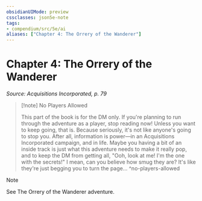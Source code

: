 ```yaml
---
obsidianUIMode: preview
cssclasses: json5e-note
tags:
- compendium/src/5e/ai
aliases: ["Chapter 4: The Orrery of the Wanderer"]
---
```

# Chapter 4: The Orrery of the Wanderer
*Source: Acquisitions Incorporated, p. 79* 

> [!note] No Players Allowed
> 
> This part of the book is for the DM only. If you're planning to run through the adventure as a player, stop reading now! Unless you want to keep going, that is. Because seriously, it's not like anyone's going to stop you. After all, information is power—in an Acquisitions Incorporated campaign, and in life. Maybe you having a bit of an inside track is just what this adventure needs to make it really pop, and to keep the DM from getting all, "Ooh, look at me! I'm the one with the secrets!" I mean, can you believe how smug they are? It's like they're just begging you to turn the page...
^no-players-allowed

> [!note]
> See The Orrery of the Wanderer adventure.